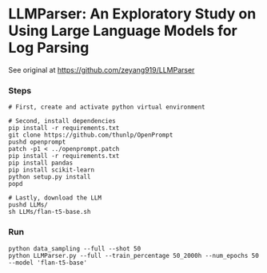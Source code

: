 # LLMParser: An Exploratory Study on Using Large Language Models for Log Parsing

See original at https://github.com/zeyang919/LLMParser


### Steps

```
# First, create and activate python virtual environment

# Second, install dependencies
pip install -r requirements.txt
git clone https://github.com/thunlp/OpenPrompt
pushd openprompt
patch -p1 < ../openprompt.patch
pip install -r requirements.txt
pip install pandas
pip install scikit-learn
python setup.py install
popd

# Lastly, download the LLM
pushd LLMs/
sh LLMs/flan-t5-base.sh
```

### Run

```
python data_sampling --full --shot 50
python LLMParser.py --full --train_percentage 50_2000h --num_epochs 50 --model 'flan-t5-base'
```
